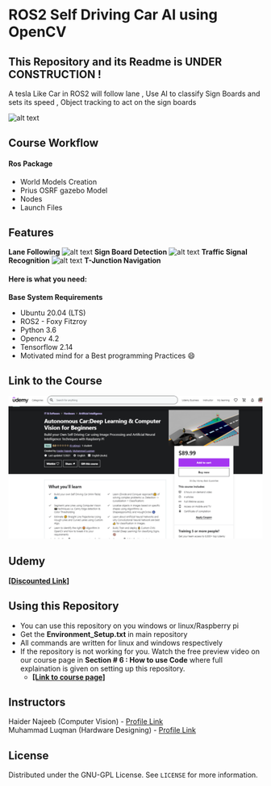 # ROS2 Self Driving Car AI using OpenCV

## This Repository and its Readme is UNDER CONSTRUCTION !


A tesla Like Car in ROS2 will follow lane , Use AI to classify Sign Boards and sets its speed , Object tracking to act on the sign boards

![alt text](https://github.com/HaiderAbasi/SelfDrivingProject_MiniTesla/blob/master/3D%20model%20file/car_building.gif)

## Course Workflow
#### Ros Package
* World Models Creation
* Prius OSRF gazebo Model
* Nodes
* Launch Files

## Features
**Lane Following**
![alt text](https://github.com/HaiderAbasi/SelfDrivingProject_MiniTesla/blob/master/3D%20model%20file/car_building.gif)
**Sign Board Detection**
![alt text](https://github.com/HaiderAbasi/SelfDrivingProject_MiniTesla/blob/master/3D%20model%20file/car_building.gif)
**Traffic Signal Recognition**
![alt text](https://github.com/HaiderAbasi/SelfDrivingProject_MiniTesla/blob/master/3D%20model%20file/car_building.gif)
**T-Junction Navigation**



#### Here is what you need:

**Base System Requirements**
* Ubuntu 20.04 (LTS)
* ROS2 - Foxy Fitzroy
* Python 3.6 
* Opencv 4.2
* Tensorflow 2.14
* Motivated mind for a Best  programming Practices :smile:



## Link to the Course
![alt text](https://github.com/HaiderAbasi/SelfDrivingProject_MiniTesla/blob/master/3D%20model%20file/Tesla%20Self%20Driving%20Car.png)

## Udemy
**[[Discounted Link]](https://www.udemy.com/course/autonomous-car-deep-learning-computer-vision-for-beginners/?couponCode=GITHUB_DISCOUNT)**

## Using this Repository
* You can use this repository on you windows or linux/Raspberry pi 
* Get the **Environment_Setup.txt** in main repository
* All commands are written for linux and windows respectively
* If the repository is not working for you. Watch the free preview video on our course page 
 in **Section # 6 : How to use Code** where full explaination is given on setting up this repository.
  * **[[Link to course page]](https://www.udemy.com/course/autonomous-car-deep-learning-computer-vision-for-beginners/?couponCode=GITHUB_DISCOUNT)**

## Instructors

Haider Najeeb   (Computer Vision)    -  [Profile Link](https://www.linkedin.com/in/haider-najeeb-68812516a/)  
Muhammad Luqman (Hardware Designing) - [Profile Link](https://www.linkedin.com/in/muhammad-luqman-9b227a11b/)  

## License

Distributed under the GNU-GPL License. See `LICENSE` for more information.
